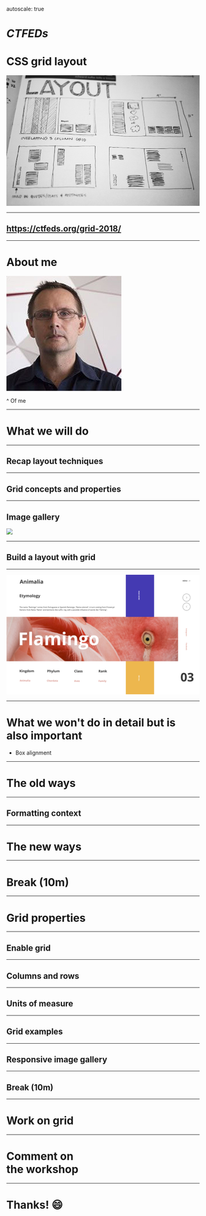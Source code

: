 autoscale: true

# *CTFEDs*

# CSS grid layout

![](content/img/layout.jpg)

---


## https://ctfeds.org/grid-2018/

---

# About me

![](content/img/justin.jpeg)

^ Of me

---

# What we will do

---

## Recap layout techniques

---

## Grid concepts and properties

---

## Image gallery

![](content/img/gallery.png)

---

## Build a layout with grid

---

![inline](content/img/flamingo.png)

---

# What we won't do in detail but is also important

- Box alignment

---

# The old ways

---

## Formatting context

---

# The new ways

---

# Break (10m)

---

# Grid properties

---

## Enable grid

---

## Columns and rows

---

## Units of measure

---


## Grid examples

---

## Responsive image gallery

---

## Break (10m)

---

# Work on grid

---

# Comment on<br>the workshop

---

# Thanks! :smile:
